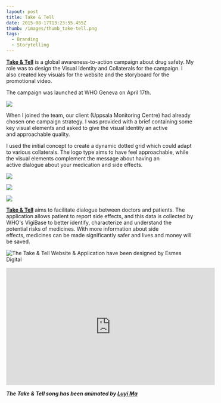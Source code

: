 ```yaml
---
layout: post
title: Take & Tell
date: 2015-08-17T13:23:55.455Z
thumb: /images/thumb_take-tell.png
tags:
  - Branding
  - Storytelling
---
```

**[Take & Tell](http://takeandtell.org/)** is a global awareness-to-action campaign about drug safety. My role was to design the Visual Identity and Collaterals for the campaign. I also created key visuals for the website and the storyboard for the promotional video.

The campaign was launched at WHO Geneva on April 17th.

![](/images/01T&T.png)

When I joined the team, our client (Uppsala Monitoring Centre) had already chosen one campaign strategy. I was provided with a brief containing some key visual elements and asked to give the visual identity an active and approachable quality.

I used the initial concept to create a dynamic dotted grid which could adapt to various collaterals. The logo type aims to have feel approachable, while the visual elements complement the message about having an active dialogue about your medication and side effects.

![](/images/02T&T.png)

![](/images/03T&T.png)

![](/images/04T&T.png)

**[Take & Tell](http://www.takeandtell.org/)** aims to facilitate dialogue between doctors and patients. The application allows patient to report side effects, and this data is collected by WHO's VigiBase to better identify, characterize and understand the potential risks of medicines. With more information about side effects, medicines can be made significantly safer and lives and money will be saved.

![The Take & Tell Website & Application have been designed by Esmes Digital](/images/05T&T.png)

<iframe width="560" height="315" src="https://www.youtube.com/embed/dkvaYzaZ_Uk" frameborder="0" allowfullscreen></iframe>

***The Take & Tell song has been animated by [Luyi Ma](http://luyima.com/)***

